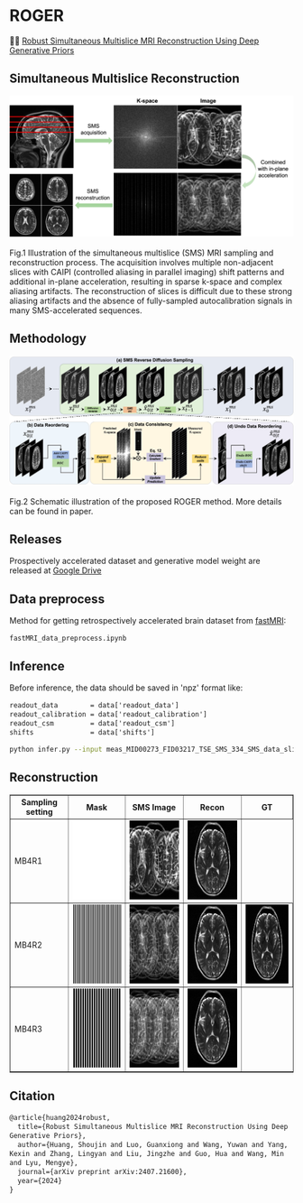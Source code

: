 # ROGER
👏👏 [Robust Simultaneous Multislice MRI Reconstruction Using Deep Generative Priors](https://arxiv.org/abs/2407.21600)

## Simultaneous Multislice Reconstruction
<div align="center">
  <img src="misc/SMS_illu.jpg"/>
</div>
<br>
Fig.1 Illustration of the simultaneous multislice (SMS) MRI sampling and reconstruction process. The acquisition involves multiple non-adjacent slices with CAIPI (controlled aliasing in parallel imaging) shift patterns and additional in-plane acceleration, resulting in sparse k-space and complex aliasing artifacts. The reconstruction of slices is difficult due to these strong aliasing artifacts and the absence of fully-sampled autocalibration signals in many SMS-accelerated sequences.

## Methodology
<div align="center">
  <img src="misc/method.jpg"/>
</div>
<br>
Fig.2 Schematic illustration of the proposed ROGER method. More details can be found in paper.

## Releases
Prospectively accelerated dataset and generative model weight are released at [Google Drive](https://drive.google.com/drive/folders/1dekG6Ya1crYhSpL3qJKEszfLDsB4_4z_?usp=sharing)

## Data preprocess
Method for getting retrospectively accelerated brain dataset from [fastMRI](https://fastmri.med.nyu.edu):
```
fastMRI_data_preprocess.ipynb
```

## Inference
Before inference, the data should be saved in 'npz' format like:
```
readout_data        = data['readout_data']
readout_calibration = data['readout_calibration']
readout_csm         = data['readout_csm']
shifts              = data['shifts']
```

``` bash
python infer.py --input meas_MID00273_FID03217_TSE_SMS_334_SMS_data_slice0.npz --output recon_MB3R3.npz --MB 3 --R 3 --chk 384x384_ema_0.9999_200000.pt 
```

## Reconstruction
<table border="1" cellspacing="10" cellpadding="10">
  <tr>
    <th>Sampling setting</th>
    <th>Mask</th>
    <th>SMS Image</th>
    <th>Recon</th>
    <th>GT</th>
  </tr>
  <tr>
    <td>
      MB4R1
    </td>
    <td>
         <img src="misc/mask_MB4R1.png" class="giphy-embed" height="140" width="140" alt="SMS Image">
    </td>
    <td>
        <img src="misc/img_MB4R1.png" class="giphy-embed" height="140" width="140" alt="SMS Image">
    </td>
    <td>
        <img src="misc/fastMRI_MB4R1.gif" frameborder="0" class="giphy-embed" allowfullscreen height="140" width="140" alt="Recon Image">
    </td>

  </tr>
  <tr>
    <td>
      MB4R2
    </td>
    <td>
         <img src="misc/mask_MB4R2.png" class="giphy-embed" height="140" width="140" alt="SMS Image">
    </td>
    <td>
        <img src="misc/img_MB4R2.png" class="giphy-embed" height="140" width="140" alt="SMS Image">
    </td>
    <td>
        <img src="misc/fastMRI_MB4R2.gif" frameborder="0" class="giphy-embed" allowfullscreen height="140" width="140" alt="Recon Image">
    </td>
    <td>
        <img src="misc/gt.gif" frameborder="0" class="giphy-embed" allowfullscreen height="140" width="140" alt="GT">
    </td>
  </tr>
  <tr>
    <td>
      MB4R3
    </td>
    <td>
         <img src="misc/mask_MB4R3.png" class="giphy-embed" height="140" width="140" alt="SMS Image">
    </td>
    <td>
        <img src="misc/img_MB4R3.png" class="giphy-embed" height="140" width="140" alt="SMS Image">
    </td>
    <td>
        <img src="misc/fastMRI_MB4R3.gif" frameborder="0" class="giphy-embed" allowfullscreen height="140" width="140" alt="Recon Image">
    </td>
    
  </tr>
</table>


## Citation
```
@article{huang2024robust,
  title={Robust Simultaneous Multislice MRI Reconstruction Using Deep Generative Priors},
  author={Huang, Shoujin and Luo, Guanxiong and Wang, Yuwan and Yang, Kexin and Zhang, Lingyan and Liu, Jingzhe and Guo, Hua and Wang, Min and Lyu, Mengye},
  journal={arXiv preprint arXiv:2407.21600},
  year={2024}
}
```
